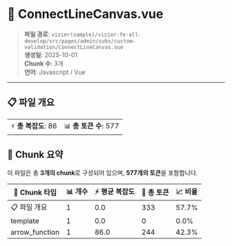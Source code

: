 # 📄 ConnectLineCanvas.vue

> **파일 경로**: `vizier(sample)/vizier-fe-all-develop/src/pages/admin/subs/custom-validation/ConnectLineCanvas.vue`  
> **생성일**: 2025-10-01  
> **Chunk 수**: 3개  
> **언어**: Javascript / Vue
---


## 📋 파일 개요

| | |
|--|--|
| ⚡ **총 복잡도**: 86 | 📊 **총 토큰 수**: 577 |






## 🧩 Chunk 요약

이 파일은 총 **3개의 chunk**로 구성되어 있으며, **577개의 토큰**을 포함합니다.

| 🧩 Chunk 타입 | 📊 개수 | ⚡ 평균 복잡도 | 📝 총 토큰 | 📈 비율 |
|---------------|--------|-------------|----------|--------|
| 📋 파일 개요 | 1 | 0.0 | 333 | 57.7% |
| template | 1 | 0.0 | 0 | 0.0% |
| arrow_function | 1 | 86.0 | 244 | 42.3% |

